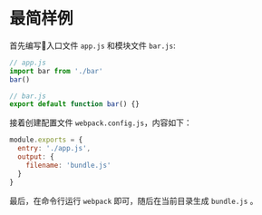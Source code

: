 # 最简样例

首先编写入口文件 `app.js` 和模块文件 `bar.js`:

```js
// app.js
import bar from './bar'
bar()
```

```js
// bar.js
export default function bar() {}
```

接着创建配置文件 `webpack.config.js`，内容如下：

```js
module.exports = {
  entry: './app.js',
  output: {
    filename: 'bundle.js'
  }
}
```

最后，在命令行运行 `webpack` 即可，随后在当前目录生成 `bundle.js` 。